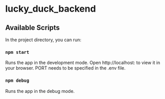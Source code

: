 # lucky_duck_backend

## Available Scripts
In the project directory, you can run:

### `npm start`
Runs the app in the development mode.
Open http://localhost:<PORT> to view it in your browser. PORT needs to be specified in the .env file.

### `npm debug`
Runs the app in the debug mode.


